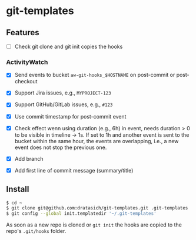 # git-templates


## Features

- [ ] Check git clone and git init copies the hooks

### ActivityWatch

- [x] Send events to bucket `aw-git-hooks_$HOSTNAME` on post-commit or post-checkout
- [x] Support Jira issues, e.g., `MYPROJECT-123`
- [x] Support GitHub/GitLab issues, e.g., `#123`
- [x] Use commit timestamp for post-commit event
- [x] Check effect wenn using duration (e.g., 6h) in event, needs duration > 0
      to be visible in timeline -> 1s. If set to 1h and another event is sent to
      the bucket within the same hour, the events are overlapping, i.e., a new
      event does not stop the previous one.
- [x] Add branch
- [x] Add first line of commit message (summary/title)


## Install

```bash
$ cd ~
$ git clone git@github.com:dratasich/git-templates.git .git-templates
$ git config --global init.templatedir '~/.git-templates'
```

As soon as a new repo is cloned or `git init` the hooks are copied to the repo's `.git/hooks` folder.

